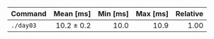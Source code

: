 | Command | Mean [ms] | Min [ms] | Max [ms] | Relative |
|:---|---:|---:|---:|---:|
| `./day03` | 10.2 ± 0.2 | 10.0 | 10.9 | 1.00 |
